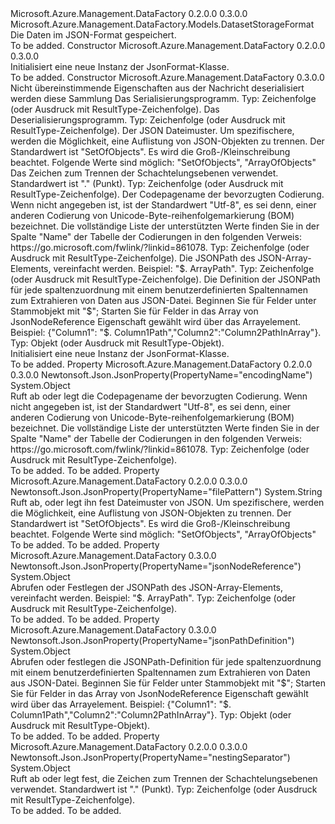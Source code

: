 <Type Name="JsonFormat" FullName="Microsoft.Azure.Management.DataFactory.Models.JsonFormat">
  <TypeSignature Language="C#" Value="public class JsonFormat : Microsoft.Azure.Management.DataFactory.Models.DatasetStorageFormat" />
  <TypeSignature Language="ILAsm" Value=".class public auto ansi beforefieldinit JsonFormat extends Microsoft.Azure.Management.DataFactory.Models.DatasetStorageFormat" />
  <TypeSignature Language="DocId" Value="T:Microsoft.Azure.Management.DataFactory.Models.JsonFormat" />
  <TypeSignature Language="VB.NET" Value="Public Class JsonFormat&#xA;Inherits DatasetStorageFormat" />
  <TypeSignature Language="F#" Value="type JsonFormat = class&#xA;    inherit DatasetStorageFormat" />
  <AssemblyInfo>
    <AssemblyName>Microsoft.Azure.Management.DataFactory</AssemblyName>
    <AssemblyVersion>0.2.0.0</AssemblyVersion>
    <AssemblyVersion>0.3.0.0</AssemblyVersion>
  </AssemblyInfo>
  <Base>
    <BaseTypeName>Microsoft.Azure.Management.DataFactory.Models.DatasetStorageFormat</BaseTypeName>
  </Base>
  <Interfaces />
  <Docs>
    <summary>
            Die Daten im JSON-Format gespeichert.
            </summary>
    <remarks>To be added.</remarks>
  </Docs>
  <Members>
    <Member MemberName=".ctor">
      <MemberSignature Language="C#" Value="public JsonFormat ();" />
      <MemberSignature Language="ILAsm" Value=".method public hidebysig specialname rtspecialname instance void .ctor() cil managed" />
      <MemberSignature Language="DocId" Value="M:Microsoft.Azure.Management.DataFactory.Models.JsonFormat.#ctor" />
      <MemberSignature Language="VB.NET" Value="Public Sub New ()" />
      <MemberType>Constructor</MemberType>
      <AssemblyInfo>
        <AssemblyName>Microsoft.Azure.Management.DataFactory</AssemblyName>
        <AssemblyVersion>0.2.0.0</AssemblyVersion>
        <AssemblyVersion>0.3.0.0</AssemblyVersion>
      </AssemblyInfo>
      <Parameters />
      <Docs>
        <summary>
            Initialisiert eine neue Instanz der JsonFormat-Klasse.
            </summary>
        <remarks>To be added.</remarks>
      </Docs>
    </Member>
    <Member MemberName=".ctor">
      <MemberSignature Language="C#" Value="public JsonFormat (System.Collections.Generic.IDictionary&lt;string,object&gt; additionalProperties = null, object serializer = null, object deserializer = null, string filePattern = null, object nestingSeparator = null, object encodingName = null, object jsonNodeReference = null, object jsonPathDefinition = null);" />
      <MemberSignature Language="ILAsm" Value=".method public hidebysig specialname rtspecialname instance void .ctor(class System.Collections.Generic.IDictionary`2&lt;string, object&gt; additionalProperties, object serializer, object deserializer, string filePattern, object nestingSeparator, object encodingName, object jsonNodeReference, object jsonPathDefinition) cil managed" />
      <MemberSignature Language="DocId" Value="M:Microsoft.Azure.Management.DataFactory.Models.JsonFormat.#ctor(System.Collections.Generic.IDictionary{System.String,System.Object},System.Object,System.Object,System.String,System.Object,System.Object,System.Object,System.Object)" />
      <MemberSignature Language="VB.NET" Value="Public Sub New (Optional additionalProperties As IDictionary(Of String, Object) = null, Optional serializer As Object = null, Optional deserializer As Object = null, Optional filePattern As String = null, Optional nestingSeparator As Object = null, Optional encodingName As Object = null, Optional jsonNodeReference As Object = null, Optional jsonPathDefinition As Object = null)" />
      <MemberSignature Language="F#" Value="new Microsoft.Azure.Management.DataFactory.Models.JsonFormat : System.Collections.Generic.IDictionary&lt;string, obj&gt; * obj * obj * string * obj * obj * obj * obj -&gt; Microsoft.Azure.Management.DataFactory.Models.JsonFormat" Usage="new Microsoft.Azure.Management.DataFactory.Models.JsonFormat (additionalProperties, serializer, deserializer, filePattern, nestingSeparator, encodingName, jsonNodeReference, jsonPathDefinition)" />
      <MemberType>Constructor</MemberType>
      <AssemblyInfo>
        <AssemblyName>Microsoft.Azure.Management.DataFactory</AssemblyName>
        <AssemblyVersion>0.3.0.0</AssemblyVersion>
      </AssemblyInfo>
      <Parameters>
        <Parameter Name="additionalProperties" Type="System.Collections.Generic.IDictionary&lt;System.String,System.Object&gt;" />
        <Parameter Name="serializer" Type="System.Object" />
        <Parameter Name="deserializer" Type="System.Object" />
        <Parameter Name="filePattern" Type="System.String" />
        <Parameter Name="nestingSeparator" Type="System.Object" />
        <Parameter Name="encodingName" Type="System.Object" />
        <Parameter Name="jsonNodeReference" Type="System.Object" />
        <Parameter Name="jsonPathDefinition" Type="System.Object" />
      </Parameters>
      <Docs>
        <param name="additionalProperties">Nicht übereinstimmende Eigenschaften aus der Nachricht deserialisiert werden diese Sammlung</param>
        <param name="serializer">Das Serialisierungsprogramm. Typ: Zeichenfolge (oder Ausdruck mit ResultType-Zeichenfolge).</param>
        <param name="deserializer">Das Deserialisierungsprogramm. Typ: Zeichenfolge (oder Ausdruck mit ResultType-Zeichenfolge).</param>
        <param name="filePattern">Der JSON Dateimuster. Um spezifischere, werden die Möglichkeit, eine Auflistung von JSON-Objekten zu trennen. Der Standardwert ist "SetOfObjects". Es wird die Groß-/Kleinschreibung beachtet. Folgende Werte sind möglich: "SetOfObjects", "ArrayOfObjects"</param>
        <param name="nestingSeparator">Das Zeichen zum Trennen der Schachtelungsebenen verwendet. Standardwert ist "." (Punkt). Typ: Zeichenfolge (oder Ausdruck mit ResultType-Zeichenfolge).</param>
        <param name="encodingName">Der Codepagename der bevorzugten Codierung. Wenn nicht angegeben ist, ist der Standardwert "Utf-8", es sei denn, einer anderen Codierung von Unicode-Byte-reihenfolgemarkierung (BOM) bezeichnet. Die vollständige Liste der unterstützten Werte finden Sie in der Spalte "Name" der Tabelle der Codierungen in den folgenden Verweis: https://go.microsoft.com/fwlink/?linkid=861078. Typ: Zeichenfolge (oder Ausdruck mit ResultType-Zeichenfolge).</param>
        <param name="jsonNodeReference">Die JSONPath des JSON-Array-Elements, vereinfacht werden. Beispiel: "$. ArrayPath". Typ: Zeichenfolge (oder Ausdruck mit ResultType-Zeichenfolge).</param>
        <param name="jsonPathDefinition">Die Definition der JSONPath für jede spaltenzuordnung mit einem benutzerdefinierten Spaltennamen zum Extrahieren von Daten aus JSON-Datei. Beginnen Sie für Felder unter Stammobjekt mit "$"; Starten Sie für Felder in das Array von JsonNodeReference Eigenschaft gewählt wird über das Arrayelement. Beispiel: {"Column1": "$. Column1Path","Column2":"Column2PathInArray"}. Typ: Objekt (oder Ausdruck mit ResultType-Objekt).</param>
        <summary>
            Initialisiert eine neue Instanz der JsonFormat-Klasse.
            </summary>
        <remarks>To be added.</remarks>
      </Docs>
    </Member>
    <Member MemberName="EncodingName">
      <MemberSignature Language="C#" Value="public object EncodingName { get; set; }" />
      <MemberSignature Language="ILAsm" Value=".property instance object EncodingName" />
      <MemberSignature Language="DocId" Value="P:Microsoft.Azure.Management.DataFactory.Models.JsonFormat.EncodingName" />
      <MemberSignature Language="VB.NET" Value="Public Property EncodingName As Object" />
      <MemberSignature Language="F#" Value="member this.EncodingName : obj with get, set" Usage="Microsoft.Azure.Management.DataFactory.Models.JsonFormat.EncodingName" />
      <MemberType>Property</MemberType>
      <AssemblyInfo>
        <AssemblyName>Microsoft.Azure.Management.DataFactory</AssemblyName>
        <AssemblyVersion>0.2.0.0</AssemblyVersion>
        <AssemblyVersion>0.3.0.0</AssemblyVersion>
      </AssemblyInfo>
      <Attributes>
        <Attribute>
          <AttributeName>Newtonsoft.Json.JsonProperty(PropertyName="encodingName")</AttributeName>
        </Attribute>
      </Attributes>
      <ReturnValue>
        <ReturnType>System.Object</ReturnType>
      </ReturnValue>
      <Docs>
        <summary>
            Ruft ab oder legt die Codepagename der bevorzugten Codierung. Wenn nicht angegeben ist, ist der Standardwert "Utf-8", es sei denn, einer anderen Codierung von Unicode-Byte-reihenfolgemarkierung (BOM) bezeichnet. Die vollständige Liste der unterstützten Werte finden Sie in der Spalte "Name" der Tabelle der Codierungen in den folgenden Verweis: https://go.microsoft.com/fwlink/?linkid=861078. Typ: Zeichenfolge (oder Ausdruck mit ResultType-Zeichenfolge).
            </summary>
        <value>To be added.</value>
        <remarks>To be added.</remarks>
      </Docs>
    </Member>
    <Member MemberName="FilePattern">
      <MemberSignature Language="C#" Value="public string FilePattern { get; set; }" />
      <MemberSignature Language="ILAsm" Value=".property instance string FilePattern" />
      <MemberSignature Language="DocId" Value="P:Microsoft.Azure.Management.DataFactory.Models.JsonFormat.FilePattern" />
      <MemberSignature Language="VB.NET" Value="Public Property FilePattern As String" />
      <MemberSignature Language="F#" Value="member this.FilePattern : string with get, set" Usage="Microsoft.Azure.Management.DataFactory.Models.JsonFormat.FilePattern" />
      <MemberType>Property</MemberType>
      <AssemblyInfo>
        <AssemblyName>Microsoft.Azure.Management.DataFactory</AssemblyName>
        <AssemblyVersion>0.2.0.0</AssemblyVersion>
        <AssemblyVersion>0.3.0.0</AssemblyVersion>
      </AssemblyInfo>
      <Attributes>
        <Attribute>
          <AttributeName>Newtonsoft.Json.JsonProperty(PropertyName="filePattern")</AttributeName>
        </Attribute>
      </Attributes>
      <ReturnValue>
        <ReturnType>System.String</ReturnType>
      </ReturnValue>
      <Docs>
        <summary>
            Ruft ab, oder legt ihn fest Dateimuster von JSON. Um spezifischere, werden die Möglichkeit, eine Auflistung von JSON-Objekten zu trennen. Der Standardwert ist "SetOfObjects". Es wird die Groß-/Kleinschreibung beachtet. Folgende Werte sind möglich: "SetOfObjects", "ArrayOfObjects"
            </summary>
        <value>To be added.</value>
        <remarks>To be added.</remarks>
      </Docs>
    </Member>
    <Member MemberName="JsonNodeReference">
      <MemberSignature Language="C#" Value="public object JsonNodeReference { get; set; }" />
      <MemberSignature Language="ILAsm" Value=".property instance object JsonNodeReference" />
      <MemberSignature Language="DocId" Value="P:Microsoft.Azure.Management.DataFactory.Models.JsonFormat.JsonNodeReference" />
      <MemberSignature Language="VB.NET" Value="Public Property JsonNodeReference As Object" />
      <MemberSignature Language="F#" Value="member this.JsonNodeReference : obj with get, set" Usage="Microsoft.Azure.Management.DataFactory.Models.JsonFormat.JsonNodeReference" />
      <MemberType>Property</MemberType>
      <AssemblyInfo>
        <AssemblyName>Microsoft.Azure.Management.DataFactory</AssemblyName>
        <AssemblyVersion>0.3.0.0</AssemblyVersion>
      </AssemblyInfo>
      <Attributes>
        <Attribute>
          <AttributeName>Newtonsoft.Json.JsonProperty(PropertyName="jsonNodeReference")</AttributeName>
        </Attribute>
      </Attributes>
      <ReturnValue>
        <ReturnType>System.Object</ReturnType>
      </ReturnValue>
      <Docs>
        <summary>
            Abrufen oder Festlegen der JSONPath des JSON-Array-Elements, vereinfacht werden. Beispiel: "$. ArrayPath". Typ: Zeichenfolge (oder Ausdruck mit ResultType-Zeichenfolge).
            </summary>
        <value>To be added.</value>
        <remarks>To be added.</remarks>
      </Docs>
    </Member>
    <Member MemberName="JsonPathDefinition">
      <MemberSignature Language="C#" Value="public object JsonPathDefinition { get; set; }" />
      <MemberSignature Language="ILAsm" Value=".property instance object JsonPathDefinition" />
      <MemberSignature Language="DocId" Value="P:Microsoft.Azure.Management.DataFactory.Models.JsonFormat.JsonPathDefinition" />
      <MemberSignature Language="VB.NET" Value="Public Property JsonPathDefinition As Object" />
      <MemberSignature Language="F#" Value="member this.JsonPathDefinition : obj with get, set" Usage="Microsoft.Azure.Management.DataFactory.Models.JsonFormat.JsonPathDefinition" />
      <MemberType>Property</MemberType>
      <AssemblyInfo>
        <AssemblyName>Microsoft.Azure.Management.DataFactory</AssemblyName>
        <AssemblyVersion>0.3.0.0</AssemblyVersion>
      </AssemblyInfo>
      <Attributes>
        <Attribute>
          <AttributeName>Newtonsoft.Json.JsonProperty(PropertyName="jsonPathDefinition")</AttributeName>
        </Attribute>
      </Attributes>
      <ReturnValue>
        <ReturnType>System.Object</ReturnType>
      </ReturnValue>
      <Docs>
        <summary>
            Abrufen oder festlegen die JSONPath-Definition für jede spaltenzuordnung mit einem benutzerdefinierten Spaltennamen zum Extrahieren von Daten aus JSON-Datei. Beginnen Sie für Felder unter Stammobjekt mit "$"; Starten Sie für Felder in das Array von JsonNodeReference Eigenschaft gewählt wird über das Arrayelement.
            Beispiel: {"Column1": "$. Column1Path","Column2":"Column2PathInArray"}. Typ: Objekt (oder Ausdruck mit ResultType-Objekt).
            </summary>
        <value>To be added.</value>
        <remarks>To be added.</remarks>
      </Docs>
    </Member>
    <Member MemberName="NestingSeparator">
      <MemberSignature Language="C#" Value="public object NestingSeparator { get; set; }" />
      <MemberSignature Language="ILAsm" Value=".property instance object NestingSeparator" />
      <MemberSignature Language="DocId" Value="P:Microsoft.Azure.Management.DataFactory.Models.JsonFormat.NestingSeparator" />
      <MemberSignature Language="VB.NET" Value="Public Property NestingSeparator As Object" />
      <MemberSignature Language="F#" Value="member this.NestingSeparator : obj with get, set" Usage="Microsoft.Azure.Management.DataFactory.Models.JsonFormat.NestingSeparator" />
      <MemberType>Property</MemberType>
      <AssemblyInfo>
        <AssemblyName>Microsoft.Azure.Management.DataFactory</AssemblyName>
        <AssemblyVersion>0.2.0.0</AssemblyVersion>
        <AssemblyVersion>0.3.0.0</AssemblyVersion>
      </AssemblyInfo>
      <Attributes>
        <Attribute>
          <AttributeName>Newtonsoft.Json.JsonProperty(PropertyName="nestingSeparator")</AttributeName>
        </Attribute>
      </Attributes>
      <ReturnValue>
        <ReturnType>System.Object</ReturnType>
      </ReturnValue>
      <Docs>
        <summary>
            Ruft ab oder legt fest, die Zeichen zum Trennen der Schachtelungsebenen verwendet. Standardwert ist "." (Punkt). Typ: Zeichenfolge (oder Ausdruck mit ResultType-Zeichenfolge).
            </summary>
        <value>To be added.</value>
        <remarks>To be added.</remarks>
      </Docs>
    </Member>
  </Members>
</Type>